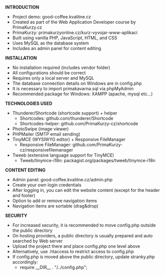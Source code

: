 **INTRODUCTION**  
* Project demo: good-coffee.kvalitne.cz  
* Created as part of the Web Application Developer course by PrimaKurzy.cz  
* PrimaKurzy: primakurzyonline.cz/kurz-vyvojar-www-aplikaci  
* Built using vanilla PHP, JavaScript, HTML, and CSS  
* Uses MySQL as the database system  
* Includes an admin panel for content editing  
  
**INSTALLATION**  
* No installation required (includes vendor folder)
* All configurations should be correct
* Requires only a local server and MySQL  
* The database connection details on Windows are in config.php
* It is necessary to import primakavarna.sql via phpMyAdmin
* Recommended package for Windows: XAMPP (apache, mysql etc...)

**TECHNOLOGIES USED**  
* Thunderer/Shortcode (shortcode support) + helper  
  * Shortcodes: github.com/thunderer/Shortcode
  * Shortcodes-helper: github.com/PrimaKurzy-cz/shortcode  
* PhotoSwipe (image viewer)  
* PHPMailer (SMTP email sending)  
* TinyMCE (WYSIWYG editor) + Responsive FileManager  
  * Responsive FileManager: github.com/PrimaKurzy-cz/responsivefilemanager  
* Tweeb (extensive language support for TinyMCE)  
  * Tweeb/tinymce-i18n: packagist.org/packages/tweeb/tinymce-i18n  
  
**CONTENT EDITING**  
* Admin panel: good-coffee.kvalitne.cz/admin.php  
* Create your own login credentials  
* After logging in, you can edit the website content (except for the header and footer)  
* Option to add or remove navigation items
* Navigation items are sortable (drag&drop)  
  
**SECURITY**  
* For increased security, it is recommended to move config.php outside the public directory  
* On hosting providers, a public directory is usually prepared and auto searched by Web server
* Upload the project there and place config.php one level above
* Alternatively, use .htaccess to restrict access to config.php  
* If config.php is moved above the public directory, update stranky.php accordingly:
  * require \_\_DIR\_\_ . "/../config.php";  









